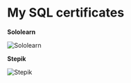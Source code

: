# My SQL certificates

**Sololearn**

![Sololearn](https://www.sololearn.com/Certificate/CT-CLGZE6LE/png)

**Stepik**

![Stepik](https://stepik.org/certificate/1a9ebc8f4e0cbbe3ba7260be1c5760053cc6d3db.png)
